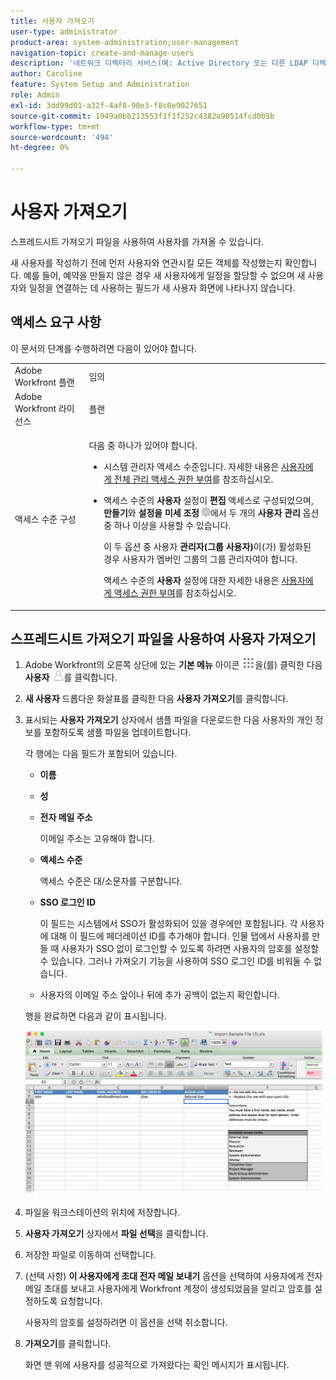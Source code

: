 ```yaml
---
title: 사용자 가져오기
user-type: administrator
product-area: system-administration;user-management
navigation-topic: create-and-manage-users
description: '네트워크 디렉터리 서비스(예: Active Directory 또는 다른 LDAP 디렉터리)의 사용자를 동기화하여 Adobe Workfront 사이트로 사용자를 가져오거나 스프레드시트 가져오기 파일을 사용하여 사용자를 가져올 수 있습니다.'
author: Caroline
feature: System Setup and Administration
role: Admin
exl-id: 3dd99d01-a32f-4af8-90e3-f8c0e9027651
source-git-commit: 1949a0bb213553f1f1f252c4382a90514fcd0b5b
workflow-type: tm+mt
source-wordcount: '494'
ht-degree: 0%

---
```


# 사용자 가져오기

<!--

>[!IMPORTANT]
>
>The procedure described on this page applies only to organizations that have not yet been onboarded to the Admin Console. If your organization has been onboarded to the Adobe Admin Console, you must perform this action through the Adobe Admin Console.
>
>For instructions on editing a user's profile in the Adobe Admin Console, see the section "Add users" in the article [Bulk Upload Users](https://helpx.adobe.com/enterprise/using/bulk-upload-users.html) or contact your Adobe Admin Console Administrator.
>
>For a list of procedures that differ based on whether your organization has been onboarded to the Adobe Admin Console, see [Platform-based administration differences (Adobe Workfront/Adobe Business Platform)](../../../administration-and-setup/get-started-wf-administration/actions-in-admin-console.md).

-->

스프레드시트 가져오기 파일을 사용하여 사용자를 가져올 수 있습니다.

새 사용자를 작성하기 전에 먼저 사용자와 연관시킬 모든 객체를 작성했는지 확인합니다. 예를 들어, 예약을 만들지 않은 경우 새 사용자에게 일정을 할당할 수 없으며 새 사용자와 일정을 연결하는 데 사용하는 필드가 새 사용자 화면에 나타나지 않습니다.

## 액세스 요구 사항

이 문서의 단계를 수행하려면 다음이 있어야 합니다.

<table style="table-layout:auto"> 
 <col> 
 <col> 
 <tbody> 
  <tr> 
   <td role="rowheader">Adobe Workfront 플랜</td> 
   <td>임의</td> 
  </tr> 
  <tr> 
   <td role="rowheader">Adobe Workfront 라이선스</td> 
   <td>플랜</td> 
  </tr> 
  <tr> 
   <td role="rowheader">액세스 수준 구성</td> 
   <td> <p>다음 중 하나가 있어야 합니다.</p> 
    <ul> 
     <li> <p>시스템 관리자 액세스 수준입니다. 자세한 내용은 <a href="../../../administration-and-setup/add-users/configure-and-grant-access/grant-a-user-full-administrative-access.md" class="MCXref xref">사용자에게 전체 관리 액세스 권한 부여</a>를 참조하십시오. </p> </li> 
     <li> <p>액세스 수준의 <b>사용자</b> 설정이 <b>편집</b> 액세스로 구성되었으며, <b>만들기</b>와 <b>설정을 미세 조정</b> <img src="assets/gear-icon-in-access-levels.png">에서 두 개의 <b>사용자 관리</b> 옵션 중 하나 이상을 사용할 수 있습니다. </p> <p>이 두 옵션 중 사용자 <b>관리자(그룹 사용자)</b>이(가) 활성화된 경우 사용자가 멤버인 그룹의 그룹 관리자여야 합니다.</p> <p>액세스 수준의 <b>사용자</b> 설정에 대한 자세한 내용은 <a href="../../../administration-and-setup/add-users/configure-and-grant-access/grant-access-other-users.md" class="MCXref xref">사용자에게 액세스 권한 부여</a>를 참조하십시오.</p> </li> 
    </ul> </td> 
  </tr> 
 </tbody> 
</table>

## 스프레드시트 가져오기 파일을 사용하여 사용자 가져오기

1. Adobe Workfront의 오른쪽 상단에 있는 **기본 메뉴** 아이콘 ![](assets/main-menu-icon.png)을(를) 클릭한 다음 **사용자** ![](assets/users-icon-in-main-menu.png)를 클릭합니다.

1. **새 사용자** 드롭다운 화살표를 클릭한 다음 **사용자 가져오기**&#x200B;를 클릭합니다.

1. 표시되는 **사용자 가져오기** 상자에서 샘플 파일을 다운로드한 다음 사용자의 개인 정보를 포함하도록 샘플 파일을 업데이트합니다.

   각 행에는 다음 필드가 포함되어 있습니다.

   * **이름**
   * **성**
   * **전자 메일 주소**

     이메일 주소는 고유해야 합니다.

   * **액세스 수준**

     액세스 수준은 대/소문자를 구분합니다.

   * **SSO 로그인 ID**

     이 필드는 시스템에서 SSO가 활성화되어 있을 경우에만 포함됩니다. 각 사용자에 대해 이 필드에 페더레이션 ID를 추가해야 합니다. 인물 탭에서 사용자를 만들 때 사용자가 SSO 없이 로그인할 수 있도록 하려면 사용자의 암호를 설정할 수 있습니다. 그러나 가져오기 기능을 사용하여 SSO 로그인 ID를 비워둘 수 없습니다.

   * 사용자의 이메일 주소 앞이나 뒤에 추가 공백이 없는지 확인합니다.

   행을 완료하면 다음과 같이 표시됩니다.

   ![new-users.png 가져오기](assets/importing-new-users.png)

1. 파일을 워크스테이션의 위치에 저장합니다.
1. **사용자 가져오기** 상자에서 **파일 선택**&#x200B;을 클릭합니다.

1. 저장한 파일로 이동하여 선택합니다.
1. (선택 사항) **이 사용자에게 초대 전자 메일 보내기** 옵션을 선택하여 사용자에게 전자 메일 초대를 보내고 사용자에게 Workfront 계정이 생성되었음을 알리고 암호를 설정하도록 요청합니다.

   사용자의 암호를 설정하려면 이 옵션을 선택 취소합니다.

1. **가져오기**&#x200B;를 클릭합니다.

   화면 맨 위에 사용자를 성공적으로 가져왔다는 확인 메시지가 표시됩니다.
